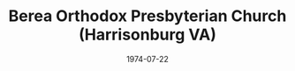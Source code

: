 ---
date: &id001 1974-07-22
end_date: null
location:
  address: null
  city: Harrisonburg
  state: VA
minister:
- end: 2002-01-01
  name: Timothy Gregson
  start: 1974-01-01
  type: Pastor
- end: 2005-12-03
  name: Stephen Dufresne
  start: 2004-01-01
  type: Pastor
ministers:
- Timothy Gregson
- Stephen Dufresne
name: Berea Orthodox Presbyterian Church
names:
- end: 2005-12-03
  name: Berea Orthodox Presbyterian Church
  start: 1974-07-22
origination_date: *id001
raw_data: "VIRGINIA\tHarrisonburg\nBerea Orthodox Presbyterian Church  (July 22, 1974-December\
  \ 3, 2005)\nPastors: Timothy Gregson, 1974-2002\nStephen Dufresne, 2004-5\n"
received_from: null
states:
- VA
status:
  active: false
  end_date: 2005-12-03
  reason: null
  received_from: null
  withdrawal_to: null
title: Berea Orthodox Presbyterian Church (Harrisonburg VA)
year_established:
- 1974

---